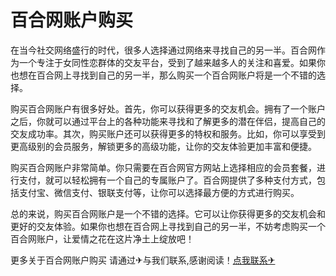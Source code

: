 # 百合网账户购买

在当今社交网络盛行的时代，很多人选择通过网络来寻找自己的另一半。百合网作为一个专注于女同性恋群体的交友平台，受到了越来越多人的关注和喜爱。如果你也想在百合网上寻找到自己的另一半，那么购买一个百合网账户将是一个不错的选择。

购买百合网账户有很多好处。首先，你可以获得更多的交友机会。拥有了一个账户之后，你就可以通过平台上的各种功能来寻找和了解更多的潜在伴侣，提高自己的交友成功率。其次，购买账户还可以获得更多的特权和服务。比如，你可以享受到更高级别的会员服务，解锁更多的高级功能，让你的交友体验更加丰富和便捷。

购买百合网账户非常简单。你只需要在百合网官方网站上选择相应的会员套餐，进行支付，就可以轻松拥有一个自己的专属账户了。百合网提供了多种支付方式，包括支付宝、微信支付、银联支付等，让你可以选择最方便的方式进行购买。

总的来说，购买百合网账户是一个不错的选择。它可以让你获得更多的交友机会和更好的交友体验。如果你也想在百合网上寻找到自己的另一半，不妨考虑购买一个百合网账户，让爱情之花在这片净土上绽放吧！

更多关于百合网账户购买 请通过✈与我们联系,感谢阅读！[点我联系✈](https://ad.G208.com)